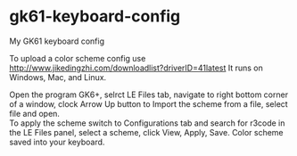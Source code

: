 # gk61-keyboard-config
My GK61 keyboard config

To upload a color scheme config use  http://www.jikedingzhi.com/downloadlist?driverID=41latest
It runs on Windows, Mac, and Linux.

Open the program GK6+, selrct LE Files tab, navigate to right bottom corner of a window, clock Arrow Up button to Import the scheme from a file, select file and open.  
To apply the scheme switch to Configurations tab and search for r3code in the LE Files panel, select a scheme, click View, Apply, Save. Color scheme saved into your keyboard.
